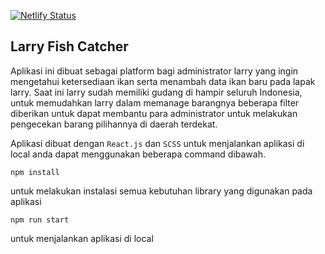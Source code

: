 [![Netlify Status](https://api.netlify.com/api/v1/badges/f71af96b-e55d-464e-8239-312ee58cbfa6/deploy-status)](https://app.netlify.com/sites/frolicking-figolla-40c307/deploys)
## Larry Fish Catcher
Aplikasi ini dibuat sebagai platform bagi administrator larry yang ingin mengetahui ketersediaan ikan serta menambah data ikan baru pada lapak larry. Saat ini larry sudah memiliki gudang di hampir seluruh Indonesia, untuk memudahkan larry dalam memanage barangnya beberapa filter diberikan untuk dapat membantu para administrator untuk melakukan pengecekan barang pilihannya di daerah terdekat.

Aplikasi dibuat dengan `React.js` dan `SCSS`
untuk menjalankan aplikasi di local anda dapat menggunakan beberapa command dibawah.
```
npm install
```
untuk melakukan instalasi semua kebutuhan library yang digunakan pada aplikasi
```
npm run start
```
untuk menjalankan aplikasi di local